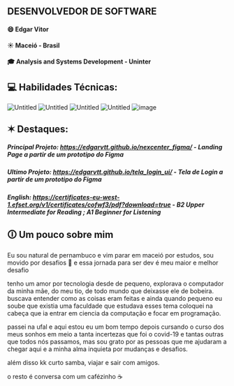 ## DESENVOLVEDOR DE SOFTWARE 

#### 😄 Edgar Vitor

#### ☀️ Maceió - Brasil

#### 🎓 Analysis and Systems Development - Uninter 

## 💻 Habilidades Técnicas:

![Untitled](https://github.com/edgarvtt/edgarvtt/assets/82189299/876495f4-5bd0-4aa5-891a-b3a9c3588040)
![Untitled](https://github.com/edgarvtt/edgarvtt/assets/82189299/0c9b992a-a759-46c1-885b-8783f9adbdf2)
![Untitled](https://github.com/edgarvtt/edgarvtt/assets/82189299/d1e7fe2c-ee63-4e18-a12a-a3c11579d754) 
![Untitled](https://github.com/edgarvtt/edgarvtt/assets/82189299/8cf1c3f8-5525-4e78-b3b0-2ce30ec37387)
![image](https://github.com/edgarvtt/edgarvtt/assets/82189299/b3288397-0504-49b1-8cd5-85e6b16ee5d2)

## ✶ Destaques:

##### Principal Projeto: https://edgarvtt.github.io/nexcenter_figma/ - Landing Page a partir de um prototipo do Figma <br>
##### Ultimo Projeto: https://edgarvtt.github.io/tela_login_ui/ - Tela de Login a partir de um prototipo do Figma
##### English: https://certificates-eu-west-1.efset.org/v1/certificates/cofwf3/pdf?download=true -  B2 Upper Intermediate for Reading ; A1 Beginner for Listening 


## 🛈 Um pouco sobre mim

Eu sou natural de pernambuco e vim parar em maceió por estudos, sou movido por desafios 🤠 e essa jornada para ser dev é meu maior e melhor desafio 

tenho um amor por tecnologia desde de pequeno, explorava o computador da minha mãe, do meu tio, de todo mundo que deixasse ele de bobeira.
buscava entender como as coisas eram feitas e ainda quando pequeno eu soube que existia uma faculdade que estudava esses tema
coloquei na cabeça que ia entrar em ciencia da computação e focar em programação. 

passei na ufal e aqui estou eu um bom tempo depois cursando o curso dos meus sonhos em meio a tanta incertezas que foi o covid-19
e tantas outras que todos nós passamos, mas sou grato por as pessoas que me ajudaram a chegar aqui e a minha alma inquieta por mudanças e desafios.

além disso kk curto samba, viajar e sair com amigos.

o resto é conversa com um cafézinho ☕

